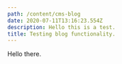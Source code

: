 ```yaml
---
path: /content/cms-blog
date: 2020-07-11T13:16:23.554Z
description: Hello this is a test.
title: Testing blog functionality.
---
```


Hello there.
